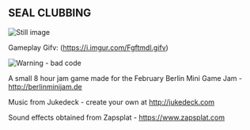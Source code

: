 SEAL CLUBBING
-----------------

![Still image](https://i.imgur.com/Fgftmdl.gifhttps://i.imgur.com/Fgftmdl.gif)

Gameplay Gifv: (https://i.imgur.com/Fgftmdl.gifv)

![Warning - bad code](https://i.imgur.com/k8W0KcI.png)

A small 8 hour jam game made for the February Berlin Mini Game Jam - http://berlinminijam.de

Music from Jukedeck - create your own at http://jukedeck.com

Sound effects obtained from Zapsplat - https://www.zapsplat.com
